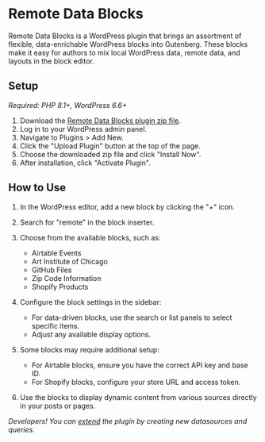 # Remote Data Blocks

Remote Data Blocks is a WordPress plugin that brings an assortment of flexible, data-enrichable WordPress blocks into Gutenberg. These blocks make it easy for authors to mix local WordPress data, remote data, and layouts in the block editor.

## Setup

_Required: PHP 8.1+, WordPress 6.6+_

1. Download the [Remote Data Blocks plugin zip file](https://github.com/Automattic/remote-data-blocks/releases/latest/download/remote-data-blocks.zip).
2. Log in to your WordPress admin panel.
3. Navigate to Plugins > Add New.
4. Click the "Upload Plugin" button at the top of the page.
5. Choose the downloaded zip file and click "Install Now".
6. After installation, click "Activate Plugin".

## How to Use

1. In the WordPress editor, add a new block by clicking the "+" icon.
2. Search for "remote" in the block inserter.
3. Choose from the available blocks, such as:

   - Airtable Events
   - Art Institute of Chicago
   - GitHub Files
   - Zip Code Information
   - Shopify Products

4. Configure the block settings in the sidebar:

   - For data-driven blocks, use the search or list panels to select specific items.
   - Adjust any available display options.

5. Some blocks may require additional setup:

   - For Airtable blocks, ensure you have the correct API key and base ID.
   - For Shopify blocks, configure your store URL and access token.

6. Use the blocks to display dynamic content from various sources directly in your posts or pages.

_Developers! You can [extend](https://github.com/Automattic/remote-data-blocks/blob/trunk/docs/extending.md) the plugin by creating new datasources and queries._
